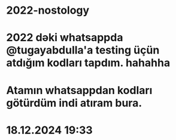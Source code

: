 # 2022-nostology

# 2022 dəki whatsappda @tugayabdulla'a testing üçün atdığım kodları tapdım. hahahha

# Atamın whatsappdan kodları götürdüm indi atıram bura.

# 18.12.2024 19:33
